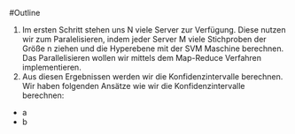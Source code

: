 #Outline

1. Im ersten Schritt stehen uns N viele Server zur Verfügung. Diese nutzen wir zum Paralelisieren, indem jeder Server M viele Stichproben der Größe n ziehen und die Hyperebene mit der SVM Maschine berechnen. Das Parallelisieren wollen wir mittels dem Map-Reduce Verfahren implementieren.
2. Aus diesen Ergebnissen werden wir die Konfidenzintervalle berechnen. Wir haben folgenden Ansätze wie wir die Konfidenzintervalle berechnen:
  * a
  * b
  



